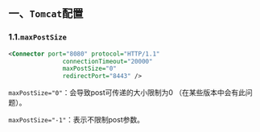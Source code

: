 ## 一、`Tomcat`配置

### 1.1.`maxPostSize `

```xml
<Connector port="8080" protocol="HTTP/1.1"
               connectionTimeout="20000"
               maxPostSize="0"
               redirectPort="8443" />
```

`maxPostSize="0"`：会导致post可传递的大小限制为0 （在某些版本中会有此问题）。

`maxPostSize="-1"`：表示不限制post参数。